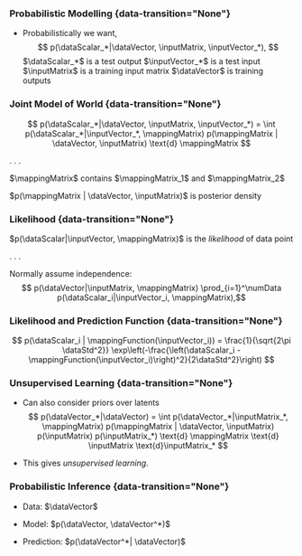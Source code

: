 ### Probabilistic Modelling {data-transition="None"}

* Probabilistically we want,
$$
p(\dataScalar_*|\dataVector, \inputMatrix, \inputVector_*),
$$
 $\dataScalar_*$ is a test output
 $\inputVector_*$ is a test input
 $\inputMatrix$ is a training input matrix
$\dataVector$ is training outputs

### Joint Model of World {data-transition="None"}

$$
p(\dataScalar_*|\dataVector, \inputMatrix, \inputVector_*) = \int p(\dataScalar_*|\inputVector_*, \mappingMatrix) p(\mappingMatrix | \dataVector, \inputMatrix) \text{d} \mappingMatrix
$$

. . .

$\mappingMatrix$  contains $\mappingMatrix_1$ and $\mappingMatrix_2$

$p(\mappingMatrix | \dataVector, \inputMatrix)$ is posterior density

### Likelihood {data-transition="None"}

$p(\dataScalar|\inputVector, \mappingMatrix)$ is the *likelihood* of data point

. . .

Normally assume independence:
$$
p(\dataVector|\inputMatrix, \mappingMatrix) \prod_{i=1}^\numData p(\dataScalar_i|\inputVector_i, \mappingMatrix),$$

### Likelihood and Prediction Function {data-transition="None"}

$$
p(\dataScalar_i | \mappingFunction(\inputVector_i)) = \frac{1}{\sqrt{2\pi \dataStd^2}} \exp\left(-\frac{\left(\dataScalar_i - \mappingFunction(\inputVector_i)\right)^2}{2\dataStd^2}\right)
$$

### Unsupervised Learning {data-transition="None"}

* Can also consider priors over latents
$$
p(\dataVector_*|\dataVector) = \int p(\dataVector_*|\inputMatrix_*, \mappingMatrix) p(\mappingMatrix | \dataVector, \inputMatrix) p(\inputMatrix) p(\inputMatrix_*) \text{d} \mappingMatrix \text{d} \inputMatrix \text{d}\inputMatrix_*
$$

* This gives *unsupervised learning*.

### Probabilistic Inference {data-transition="None"}

* Data: $\dataVector$

* Model: $p(\dataVector, \dataVector^*)$

* Prediction: $p(\dataVector^*| \dataVector)$
